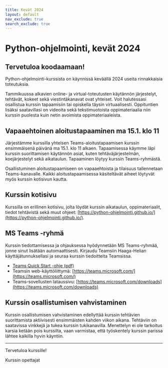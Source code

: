 ```yaml
---
title: Kevät 2024
layout: default
nav_exclude: true
search_exclude: true
---
```


# Python-ohjelmointi, kevät 2024


## Tervetuloa koodaamaan!

Python-ohjelmointi-kurssista on käynnissä keväällä 2024 useita rinnakkaisia toteutuksia.

Tammikuussa alkavien online- ja virtual-toteutusten käytännön järjestelyt, tehtävät, kokeet sekä viestintäkanavat ovat yhteiset. Voit halutessasi osallistua kurssin tapaamisiin tai opiskella täysin virtuaalisesti. Oppituntien lisäksi saatavillasi on videoita sekä tekstimuotoista oppimateriaalia niin kurssin puolesta kuin netin avoimista oppimateriaaleista.


## Vapaaehtoinen aloitustapaaminen ma 15.1. klo 11

Järjestämme kurssilla yhteisen Teams-aloitustapaamisen kurssin ensimmäisenä päivänä ma 15.1. klo 11 alkaen. Tapaamisessa käymme läpi kurssin suorittamisen käytännön asiat, kuten tehtäväjärjestelmän, koejärjestelyt sekä aikataulun. Tapaaminen löytyy kurssin Teams-ryhmästä.

Osallistuminen aloitustapaamiseen on vapaaehtoista ja tilaisuus tallennetaan Teams-kanavalle. Kaikki aloitustapaamisessa käsiteltävät aiheet löytyvät myös kurssin kotisivun kautta.


## Kurssin kotisivu

Kurssilla on erillinen kotisivu, jolta löydät kurssin aikataulun, oppimateriaalit, tiedot tehtävistä sekä muut ohjeet: [https://python-ohjelmointi.github.io/](https://python-ohjelmointi.github.io/).


## MS Teams -ryhmä

Kurssin tiedottamisessa ja ohjauksessa hyödynnetään MS Teams-ryhmää, jonne sinut lisätään automaattisesti. Kirjaudu Teamsiin Haaga-Helian käyttäjätunnuksellasi ja seuraa kurssin tiedoitteita Teamsissa.

* [Teams Quick Start -ohje (pdf)](https://download.microsoft.com/download/2/b/3/2b3f5c6c-2ca9-4305-a0a3-0f6080c27ca8/EDU_QuickStartGuide_Students.pdf)
* Teamsin web-käyttöliittymä: [https://teams.microsoft.com/](https://teams.microsoft.com/)
* Teams-sovellusten lataussivu: [https://teams.microsoft.com/downloads](https://teams.microsoft.com/downloads)


## Kurssin osallistumisen vahvistaminen

Kurssin osallistumisen vahvistaminen edellyttää kurssin tehtävien suorittamista aktiivisesti ensimmäisten kahden viikon aikana. Tehtäviin on saatavissa vinkkejä ja tukea kurssin tukikanavilla. Menettelyn ei ole tarkoitus karsia ketään pois kurssilta, vaan varmistaa, että työskentely kurssin parissa lähtee kaikilla hyvin käyntiin.

---

Tervetuloa kurssille!

Kurssin opettajat
